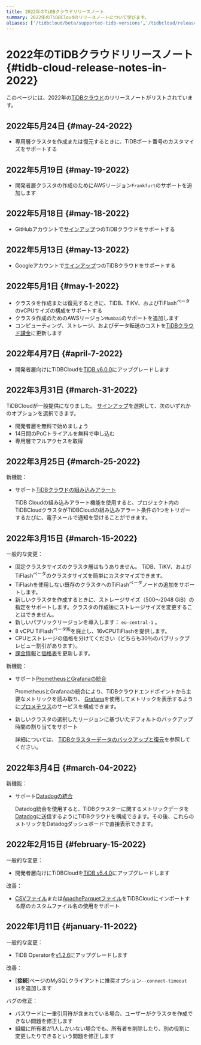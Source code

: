```yaml
---
title: 2022年のTiDBクラウドリリースノート
summary: 2022年のTiDBCloudのリリースノートについて学びます。
aliases: ['/tidbcloud/beta/supported-tidb-versions','/tidbcloud/release-notes']
---
```


# 2022年のTiDBクラウドリリースノート {#tidb-cloud-release-notes-in-2022}

このページには、2022年の[TiDBクラウド](https://en.pingcap.com/tidb-cloud/)のリリースノートがリストされています。

## 2022年5月24日 {#may-24-2022}

-   専用層クラスタを作成または復元するときに、TiDBポート番号のカスタマイズをサポートする

## 2022年5月19日 {#may-19-2022}

-   開発者層クラスタの作成のためにAWSリージョン`Frankfurt`のサポートを追加します

## 2022年5月18日 {#may-18-2022}

-   GitHubアカウントで[サインアップ](https://tidbcloud.com/signup)つのTiDBクラウドをサポートする

## 2022年5月13日 {#may-13-2022}

-   Googleアカウントで[サインアップ](https://tidbcloud.com/signup)つのTiDBクラウドをサポートする

## 2022年5月1日 {#may-1-2022}

-   クラスタを作成または復元するときに、TiDB、TiKV、およびTiFlash<sup>ベータ</sup>のvCPUサイズの構成をサポートする
-   クラスタ作成のためのAWSリージョン`Mumbai`のサポートを追加します
-   コンピューティング、ストレージ、およびデータ転送のコストを[TiDBクラウド課金](/tidb-cloud/tidb-cloud-billing.md)に更新します

## 2022年4月7日 {#april-7-2022}

-   開発者層向けにTiDBCloudを[TiDB v6.0.0](https://docs.pingcap.com/tidb/v6.0/release-6.0.0-dmr)にアップグレードします

## 2022年3月31日 {#march-31-2022}

TiDBCloudが一般提供になりました。 [サインアップ](https://tidbcloud.com/signup)を選択して、次のいずれかのオプションを選択できます。

-   開発者層を無料で始めましょう
-   14日間のPoCトライアルを無料で申し込む
-   専用層でフルアクセスを取得

## 2022年3月25日 {#march-25-2022}

新機能：

-   サポート[TiDBクラウドの組み込みアラート](/tidb-cloud/monitor-built-in-alerting.md)

    TiDB Cloudの組み込みアラート機能を使用すると、プロジェクト内のTiDBCloudクラスタがTiDBCloudの組み込みアラート条件の1つをトリガーするたびに、電子メールで通知を受けることができます。

## 2022年3月15日 {#march-15-2022}

一般的な変更：

-   固定クラスタサイズのクラスタ層はもうありません。 TiDB、TiKV、およびTiFlash<sup>ベータ</sup>のクラスタサイズを簡単にカスタマイズできます。
-   TiFlashを使用しない既存のクラスタへのTiFlash<sup>ベータ</sup>ノードの追加をサポートします。
-   新しいクラスタを作成するときに、ストレージサイズ（500〜2048 GiB）の指定をサポートします。クラスタの作成後にストレージサイズを変更することはできません。
-   新しいパブリックリージョンを導入します： `eu-central-1` 。
-   8 vCPU TiFlash<sup>ベータ版</sup>を廃止し、16vCPUTiFlashを提供します。
-   CPUとストレージの価格を分けてください（どちらも30％のパブリックプレビュー割引があります）。
-   [課金情報](/tidb-cloud/tidb-cloud-billing.md)と[価格表](https://en.pingcap.com/tidb-cloud/#pricing)を更新します。

新機能：

-   サポート[PrometheusとGrafanaの統合](/tidb-cloud/monitor-prometheus-and-grafana-integration.md)

    PrometheusとGrafanaの統合により、TiDBクラウドエンドポイントから主要なメトリックを読み取り、 [Grafana](https://grafana.com/)を使用してメトリックを表示するように[プロメテウス](https://prometheus.io/)のサービスを構成できます。

-   新しいクラスタの選択したリージョンに基づいたデフォルトのバックアップ時間の割り当てをサポート

    詳細については、 [TiDBクラスターデータのバックアップと復元](/tidb-cloud/backup-and-restore.md)を参照してください。

## 2022年3月4日 {#march-04-2022}

新機能：

-   サポート[Datadogの統合](/tidb-cloud/monitor-datadog-integration.md)

    Datadog統合を使用すると、TiDBクラスターに関するメトリックデータを[Datadog](https://www.datadoghq.com/)に送信するようにTiDBクラウドを構成できます。その後、これらのメトリックをDatadogダッシュボードで直接表示できます。

## 2022年2月15日 {#february-15-2022}

一般的な変更：

-   開発者層向けにTiDBCloudを[TiDB v5.4.0](https://docs.pingcap.com/tidb/stable/release-5.4.0)にアップグレードします

改善：

-   [CSVファイル](/tidb-cloud/import-csv-files.md)または[ApacheParquetファイル](/tidb-cloud/import-parquet-files.md)をTiDBCloudにインポートする際のカスタムファイル名の使用をサポート

## 2022年1月11日 {#january-11-2022}

一般的な変更：

-   TiDB Operatorを[v1.2.6](https://docs.pingcap.com/tidb-in-kubernetes/stable/release-1.2.6)にアップグレードします

改善：

-   [**接続**]ページのMySQLクライアントに推奨オプション`--connect-timeout 15`を追加します

バグの修正：

-   パスワードに一重引用符が含まれている場合、ユーザーがクラスタを作成できない問題を修正します
-   組織に所有者が1人しかいない場合でも、所有者を削除したり、別の役割に変更したりできるという問題を修正します
